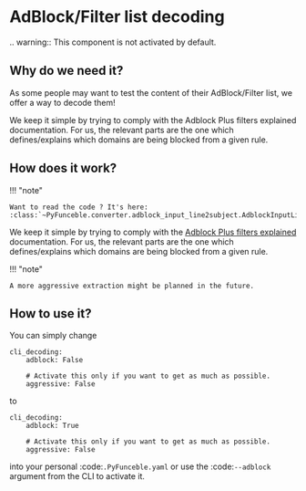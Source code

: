 # AdBlock/Filter list decoding


.. warning::
    This component is not activated by default.

## Why do we need it?


As some people may want to test the content of their AdBlock/Filter list, we
offer a way to decode them!

We keep it simple by trying to comply with the Adblock Plus filters explained
documentation. For us, the relevant parts are the one which defines/explains
which domains are being blocked from a given rule.

## How does it work?

!!! "note"

    Want to read the code ? It's here:
    :class:`~PyFunceble.converter.adblock_input_line2subject.AdblockInputLine2Subject`!

We keep it simple by trying to comply with the
[Adblock Plus filters explained][AP] documentation.
For us, the relevant parts are the one which defines/explains which domains
are being blocked from a given rule.

!!! "note"

    A more aggressive extraction might be planned in the future.


## How to use it?

You can simply change

    cli_decoding:
        adblock: False

        # Activate this only if you want to get as much as possible.
        aggressive: False

to

    cli_decoding:
        adblock: True

        # Activate this only if you want to get as much as possible.
        aggressive: False


into your personal :code:`.PyFunceble.yaml` or use the :code:`--adblock`
argument from the CLI to activate it.


[AP]: https://adblockplus.org/filter-cheatsheet "Adblock Plus filters explained"
